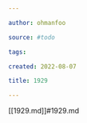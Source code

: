 ```yaml
---

author: ohmanfoo

source: #todo

tags: 

created: 2022-08-07

title: 1929

---
```

[[1929.md]]#1929.md